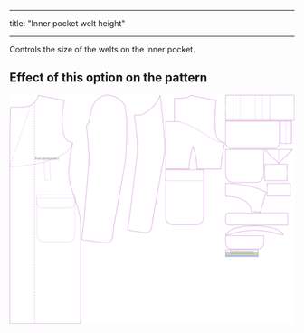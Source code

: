 ***

title: "Inner pocket welt height"

***

Controls the size of the welts on the inner pocket.

## Effect of this option on the pattern

![This image shows the effect of this option by superimposing several variants that have a different value for this option](carlton_innerpocketweltheight_sample.svg "Effect of this option on the pattern")
